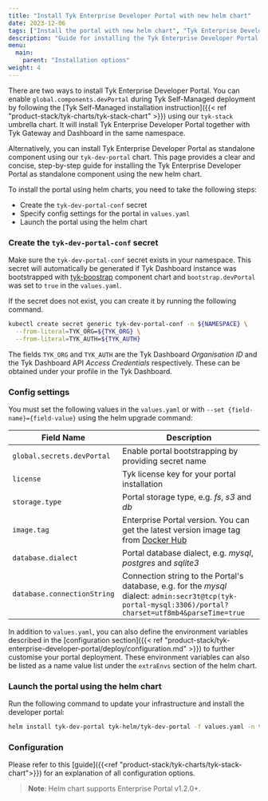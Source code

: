 ```yaml
---
title: "Install Tyk Enterprise Developer Portal with new helm chart"
date: 2023-12-06
tags: ["Install the portal with new helm chart", "Tyk Enterprise Developer Portal"]
description: "Guide for installing the Tyk Enterprise Developer Portal in Kubernetes using new helm chart"
menu:
  main:
    parent: "Installation options"
weight: 4
---
```


There are two ways to install Tyk Enterprise Developer Portal. You can enable `global.components.devPortal` during Tyk Self-Managed deployment by following the [Tyk Self-Managed installation instruction]({{< ref "product-stack/tyk-charts/tyk-stack-chart" >}}) using our `tyk-stack` umbrella chart. It will install Tyk Enterprise Developer Portal together with Tyk Gateway and Dashboard in the same namespace.

Alternatively, you can install Tyk Enterprise Developer Portal as standalone component using our `tyk-dev-portal` chart. This page provides a clear and concise, step-by-step guide for installing the Tyk Enterprise Developer Portal as standalone component using the new helm chart.

To install the portal using helm charts, you need to take the following steps:

- Create the `tyk-dev-portal-conf` secret
- Specify config settings for the portal in `values.yaml`
- Launch the portal using the helm chart


### Create the `tyk-dev-portal-conf` secret

Make sure the `tyk-dev-portal-conf` secret exists in your namespace. 
This secret will automatically be generated if Tyk Dashboard instance was bootstrapped with [tyk-boostrap](https://artifacthub.io/packages/helm/tyk-helm/tyk-bootstrap) component chart 
and `bootstrap.devPortal` was set to `true` in the `values.yaml`.

If the secret does not exist, you can create it by running the following command.

```bash
kubectl create secret generic tyk-dev-portal-conf -n ${NAMESPACE} \
  --from-literal=TYK_ORG=${TYK_ORG} \
  --from-literal=TYK_AUTH=${TYK_AUTH}
```

The fields `TYK_ORG` and `TYK_AUTH` are the Tyk Dashboard _Organisation ID_ and the Tyk Dashboard API _Access Credentials_ respectively. These can be obtained under your profile in the Tyk Dashboard.

### Config settings

You must set the following values in the `values.yaml` or with `--set {field-name}={field-value}` using the helm upgrade command:

| Field Name | Description |
| ---------- | ----------- |
| `global.secrets.devPortal` | Enable portal bootstrapping by providing secret name |
| `license` | Tyk license key for your portal installation |
| `storage.type` | Portal storage type, e.g. *fs*, *s3* and *db* |
| `image.tag` | Enterprise Portal version. You can get the latest version image tag from [Docker Hub](https://hub.docker.com/r/tykio/portal/tags) |
| `database.dialect` | Portal database dialect, e.g. *mysql*, *postgres* and *sqlite3* |
| `database.connectionString`| Connection string to the Portal's database, e.g. for the *mysql* dialect: `admin:secr3t@tcp(tyk-portal-mysql:3306)/portal?charset=utf8mb4&parseTime=true` |

In addition to `values.yaml`, you can also define the environment variables described in the [configuration section]({{< ref "product-stack/tyk-enterprise-developer-portal/deploy/configuration.md" >}}) to further customise your portal deployment. These environment variables can also be listed as a name value list under the `extraEnvs` section of the helm chart.

### Launch the portal using the helm chart

Run the following command to update your infrastructure and install the developer portal:

```bash
helm install tyk-dev-portal tyk-helm/tyk-dev-portal -f values.yaml -n tyk
```

### Configuration
Please refer to this [guide]({{<ref "product-stack/tyk-charts/tyk-stack-chart">}}) for an explanation of all configuration options.

> **Note**: Helm chart supports Enterprise Portal v1.2.0+.
